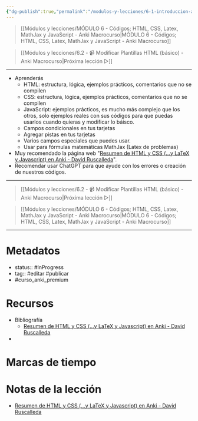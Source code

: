 ```yaml
---
{"dg-publish":true,"permalink":"/modulos-y-lecciones/6-1-introduccion-al-modulo-6-anki-macrocurso/","noteIcon":"","updated":"2024-05-15T22:20:32.586+02:00"}
---
```



> [[Módulos y lecciones/MÓDULO 6 - Códigos; HTML, CSS, Latex, MathJax y JavaScript - Anki Macrocurso\|MÓDULO 6 - Códigos; HTML, CSS, Latex, MathJax y JavaScript - Anki Macrocurso]]

> [[Módulos y lecciones/6.2 - 📹 Modificar Plantillas HTML (básico) - Anki Macrocurso\|Próxima lección ▷]]

---

- Aprenderás
	- HTML: estructura, lógica, ejemplos prácticos, comentarios que no se compilen
	- CSS: estructura, lógica, ejemplos prácticos, comentarios que no se compilen
	- JavaScript: ejemplos prácticos, es mucho más complejo que los otros, solo ejemplos reales con sus códigos para que puedas usarlos cuando quieras y modificar lo báisco.
	- Campos condicionales en tus tarjetas
	- Agregar pistas en tus tarjetas
	- Varios campos especiales que puedes usar.
	- Usar para fórmulas matemáticas MathJax (Latex de problemas)
- Muy recomendado la página web "[Resumen de HTML y CSS (...y LaTeX y Javascript) en Anki - David Ruscalleda](https://www.davidrusca.com/anki/code/)".
- Recomendar usar ChatGPT para que ayude con los errores o creación de nuestros códigos.

---

> [[Módulos y lecciones/6.2 - 📹 Modificar Plantillas HTML (básico) - Anki Macrocurso\|Próxima lección ▷]]

> [[Módulos y lecciones/MÓDULO 6 - Códigos; HTML, CSS, Latex, MathJax y JavaScript - Anki Macrocurso\|MÓDULO 6 - Códigos; HTML, CSS, Latex, MathJax y JavaScript - Anki Macrocurso]]

---

# Metadatos
- status:: #InProgress  
- tag:: #editar #publicar 
- #curso_anki_premium

# Recursos
- Bibliografía
	- [Resumen de HTML y CSS (...y LaTeX y Javascript) en Anki - David Ruscalleda](https://www.davidrusca.com/anki/code/)
- 

# Marcas de tiempo


# Notas de la lección
- [Resumen de HTML y CSS (...y LaTeX y Javascript) en Anki - David Ruscalleda](https://www.davidrusca.com/anki/code/)